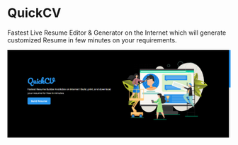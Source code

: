 # QuickCV

Fastest Live Resume Editor & Generator on the Internet which will generate customized Resume in few minutes on your requirements.

![1729510562388](image/README/1729510562388.png)
